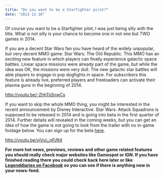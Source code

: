 ```yaml
---
title: "Do you want to be a Starfighter pilot?"
date: "2013-12-18"
---
```


Of course you want to be a Starfighter pilot, I was just being silly with the title. What is not silly is your chance to become one in not one but TWO games in 2014.

If you are a decent Star Wars fan you have heard of the widely unpopular, but very decent MMO game: Star Wars: The Old Republic. This MMO has an exciting new feature in which players can finally experience galactic space battles. Linear space missions were already part of the game, but while the idea was OK, the missions were very dull. The new galactic star battles will able players to engage in pvp dogfights in space. For subscribers this feature is already live, preferred players and freeloaders can activate their plasma guns in the beginning of 2014.

http://youtu.be/-ZhhTsSnwCs

If you want to skip the whole MMO thing, you might be interested in the recent announcement by Disney Interactive. Star Wars: Attack Squadrons is supposed to be released in 2014 and is going into beta in the first quarter of 2014. Further details will revealed in the coming weeks, but you can get an idea of how the game is not going to look from the trailer with no in-game footage below. You can sign up for the beta [here](http://www.starwarsattacksquadrons.com/).

http://youtu.be/yiVu\_nPJft4

 **For more hot news, previews, reviews and other game related features you should really check major websites like Gamespot or IGN. If you have finished reading there you could check back here later or like [Legenddiaries on Facebook](http://https://www.facebook.com/Legenddiaries) so you can see if there is anything new in your news-feed.**
